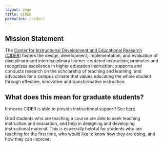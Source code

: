 ```yaml
---
layout: page
title: CIDER
permalink: /cider/
---
```


## <a name="MissionStatement"></a>Mission Statement<a href="#MissionStatement"><i class="fa fa-link" aria-hidden="true"></i></a>

The [Center for Instructional Development and Educational Research (CIDER)](https://www.cider.vt.edu/) fosters the design, development, implementation, and evaluation of disciplinary and interdisciplinary learner-centered instruction; promotes and recognizes excellence in higher education instruction; supports and conducts research on the scholarship of teaching and learning; and advocates for a campus climate that values educating the whole student through effective, innovative and transformative instruction. 

## <a name="Whatdoesthismeanforgraduatestudents?"></a>What does this mean for graduate students?<a href="#Whatdoesthismeanforgraduatestudents?"><i class="fa fa-link" aria-hidden="true"></i></a>

It means CIDER is able to provide instructional support! See [here](https://www.cider.vt.edu/support/index.html).

Grad students who are teaching a course are able to seek teaching instruction and evaluation, and help in designing and developing instructional material.
This is especially helpful for students who are teaching for the first time, who would like to know how they are doing, and how they can improve.
